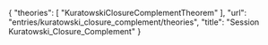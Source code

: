 {
    "theories": [
        "KuratowskiClosureComplementTheorem"
    ],
    "url": "entries/kuratowski_closure_complement/theories",
    "title": "Session Kuratowski_Closure_Complement"
}